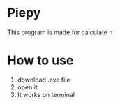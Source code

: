 # Piepy
This program is made for calculate π

# How to use
1. download .exe file
2. open it
3. It works on terminal